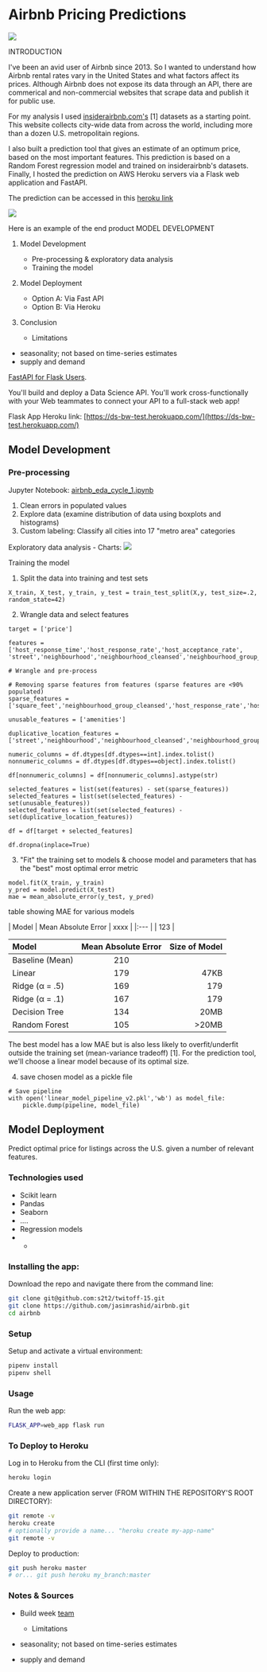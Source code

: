 
# Airbnb Pricing Predictions

![](/assets/arch_diagram_1.png)


INTRODUCTION

I've been an avid user of Airbnb since 2013. So I wanted to understand how Airbnb rental rates vary in the United States and what factors affect its prices. Although Airbnb does not expose its data through an API, there are commerical and non-commercial websites that scrape data and publish it for public use.

For my analysis I used [insiderairbnb.com's](http://insideairbnb.com/about.html) [1] datasets as a starting point. This website collects city-wide data from across the world, including more than a dozen U.S. metropolitain regions.

I also built a prediction tool that gives an estimate of an optimum price, based on the most important features. This prediction is based on a Random Forest regression model and trained on insiderairbnb's datasets. Finally, I hosted the prediction on AWS Heroku servers via a Flask web application and FastAPI.

The prediction can be accessed in this [heroku link](https://calm-plains-09823.herokuapp.com/)

![](/assets/prediction_form_2.png)

Here is an example of the end product
MODEL DEVELOPMENT


1. Model Development
    * Pre-processing & exploratory data analysis
    * Training the model

2. Model Deployment
    * Option A: Via Fast API
    * Option B: Via Heroku

3. Conclusion
    * Limitations
- seasonality; not based on time-series estimates
- supply and demand


[FastAPI for Flask Users](https://amitness.com/2020/06/fastapi-vs-flask/).

You'll build and deploy a Data Science API. You'll work cross-functionally with your Web teammates to connect your API to a full-stack web app!

Flask App Heroku link: [https://ds-bw-test.herokuapp.com/](https://ds-bw-test.herokuapp.com/)

## Model Development

### Pre-processing

Jupyter Notebook: [airbnb_eda_cycle_1.ipynb](notebooks/airbnb_eda_cycle_1.ipynb)

1. Clean errors in populated values
2. Explore data (examine distribution of data using boxplots and histograms)
3. Custom labeling: Classify all cities into 17 "metro area" categories

Exploratory data analysis - Charts:
![](/assets/eda_1.png)

Training the model

1. Split the data into training and test sets
```
X_train, X_test, y_train, y_test = train_test_split(X,y, test_size=.2, random_state=42)
```

2. Wrangle data and select features
``` 
target = ['price']

features = ['host_response_time','host_response_rate','host_acceptance_rate',
'street','neighbourhood','neighbourhood_cleansed','neighbourhood_group_cleansed','city','state','zipcode','market','smart_location','latitude','longitude','property_type','room_type','accommodates','bathrooms','bedrooms','beds','bed_type','amenities','square_feet','minimum_nights','maximum_nights','instant_bookable','is_business_travel_ready','cancellation_policy','require_guest_profile_picture','require_guest_phone_verification','notes_len','transit_len','access_len','interaction_len','house_rules_len','host_about_len','metro_area','bedrooms_str','beds_str']

# Wrangle and pre-process

# Removing sparse features from features (sparse features are <90% populated)
sparse_features = ['square_feet','neighbourhood_group_cleansed','host_response_rate','host_response_time','neighbourhood','host_acceptance_rate']

unusable_features = ['amenities']

duplicative_location_features = ['street','neighbourhood','neighbourhood_cleansed','neighbourhood_group_cleansed','city','state','zipcode','market','smart_location','metro_area']

numeric_columns = df.dtypes[df.dtypes==int].index.tolist()
nonnumeric_columns = df.dtypes[df.dtypes==object].index.tolist()

df[nonnumeric_columns] = df[nonnumeric_columns].astype(str)

selected_features = list(set(features) - set(sparse_features))
selected_features = list(set(selected_features) - set(unusable_features))
selected_features = list(set(selected_features) - set(duplicative_location_features))

df = df[target + selected_features]

df.dropna(inplace=True)
```
3. "Fit" the training set to models & choose model and parameters that has the "best" most optimal error metric
```
model.fit(X_train, y_train)
y_pred = model.predict(X_test)
mae = mean_absolute_error(y_test, y_pred)
```

table showing MAE for various models

| Model          | Mean Absolute Error | xxxx     |
|:---            |                  | 123      |

| Model      | Mean Absolute Error | Size of Model     |
| :---        |    :----:   |          ---: |
| Baseline (Mean)      | 210       |    |
| Linear   | 179        | 47KB      |
| Ridge (α = .5)   | 169        | 179      |
| Ridge (α = .1)   | 167        | 179      |
| Decision Tree   | 134        | 20MB      |
| Random Forest   | 105        | >20MB      |

The best model has a low MAE but is also less likely to overfit/underfit outside the training set (mean-variance tradeoff) [1]. For the prediction tool, we'll choose a linear model because of its optimal size.

4. save chosen model as a pickle file

```
# Save pipeline 
with open('linear_model_pipeline_v2.pkl','wb') as model_file:
    pickle.dump(pipeline, model_file)
```


## Model Deployment

Predict optimal price for listings across the U.S. given a number of relevant features. 

### Technologies used

* Scikit learn
* Pandas
* Seaborn
* ....
* Regression models
* * 


### Installing the app:

Download the repo and navigate there from the command line:

```sh
git clone git@github.com:s2t2/twitoff-15.git
git clone https://github.com/jasimrashid/airbnb.git
cd airbnb
```

### Setup

Setup and activate a virtual environment:

```sh
pipenv install
pipenv shell
```
### Usage

Run the web app:

```sh
FLASK_APP=web_app flask run
```

### To Deploy to Heroku

Log in to Heroku from the CLI (first time only):
```sh
heroku login
```

Create a new application server (FROM WITHIN THE REPOSITORY'S ROOT DIRECTORY):
```sh
git remote -v
heroku create 
# optionally provide a name... "heroku create my-app-name"
git remote -v
```

Deploy to production:
```sh
git push heroku master
# or... git push heroku my_branch:master
```

### Notes & Sources


- Build week [team](https://buildweek.netlify.app/index.html)



    * Limitations
- seasonality; not based on time-series estimates
- supply and demand
